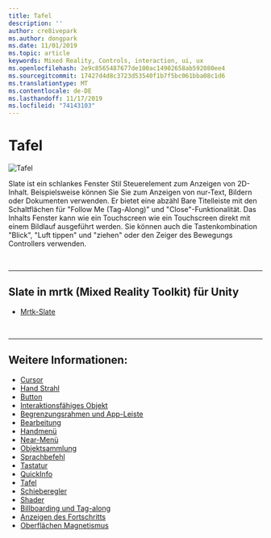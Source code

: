 ```yaml
---
title: Tafel
description: ''
author: cre8ivepark
ms.author: dongpark
ms.date: 11/01/2019
ms.topic: article
keywords: Mixed Reality, Controls, interaction, ui, ux
ms.openlocfilehash: 2e9c8565487677de100ac14902658ab592080ee4
ms.sourcegitcommit: 17427d4d8c3723d53540f1b7f5bc061bba08c1d6
ms.translationtype: MT
ms.contentlocale: de-DE
ms.lasthandoff: 11/17/2019
ms.locfileid: "74143103"
---
```

# <a name="slate"></a>Tafel

![Tafel](images/UX/UX_Hero_Slate.jpg)

Slate ist ein schlankes Fenster Stil Steuerelement zum Anzeigen von 2D-Inhalt. Beispielsweise können Sie Sie zum Anzeigen von nur-Text, Bildern oder Dokumenten verwenden. Er bietet eine abzähl Bare Titelleiste mit den Schaltflächen für "Follow Me (Tag-Along)" und "Close"-Funktionalität. Das Inhalts Fenster kann wie ein Touchscreen wie ein Touchscreen direkt mit einem Bildlauf ausgeführt werden. Sie können auch die Tastenkombination "Blick", "Luft tippen" und "ziehen" oder den Zeiger des Bewegungs Controllers verwenden.

<br>

---

## <a name="slate-in-mrtkmixed-reality-toolkit-for-unity"></a>Slate in mrtk (Mixed Reality Toolkit) für Unity

* [Mrtk-Slate](https://microsoft.github.io/MixedRealityToolkit-Unity/Documentation/README_Slate.html)

<br>

---

## <a name="see-also"></a>Weitere Informationen:

* [Cursor](cursors.md)
* [Hand Strahl](point-and-commit.md)
* [Button](button.md)
* [Interaktionsfähiges Objekt](interactable-object.md)
* [Begrenzungsrahmen und App-Leiste](app-bar-and-bounding-box.md)
* [Bearbeitung](direct-manipulation.md)
* [Handmenü](hand-menu.md)
* [Near-Menü](near-menu.md)
* [Objektsammlung](object-collection.md)
* [Sprachbefehl](voice-input.md)
* [Tastatur](keyboard.md)
* [QuickInfo](tooltip.md)
* [Tafel](slate.md)
* [Schieberegler](slider.md)
* [Shader](shader.md)
* [Billboarding und Tag-along](billboarding-and-tag-along.md)
* [Anzeigen des Fortschritts](progress.md)
* [Oberflächen Magnetismus](surface-magnetism.md)
